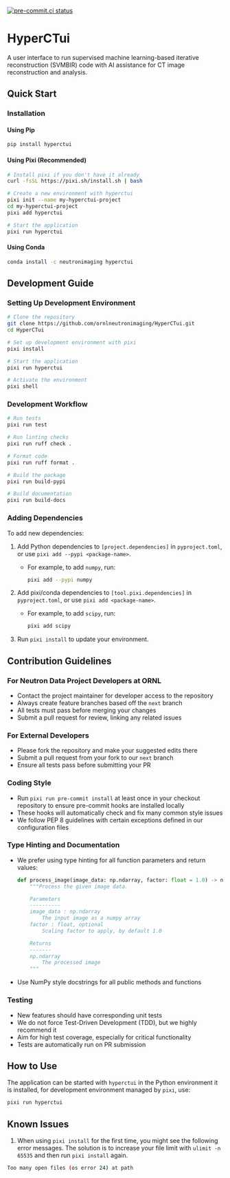 [![pre-commit.ci status](https://results.pre-commit.ci/badge/github/ornlneutronimaging/HyperCTui/next.svg)](https://results.pre-commit.ci/latest/github/ornlneutronimaging/HyperCTui/next)

# HyperCTui

A user interface to run supervised machine learning-based iterative reconstruction (SVMBIR) code with AI assistance for CT image reconstruction and analysis.

## Quick Start

### Installation

#### Using Pip

```bash
pip install hyperctui
```

#### Using Pixi (Recommended)

```bash
# Install pixi if you don't have it already
curl -fsSL https://pixi.sh/install.sh | bash

# Create a new environment with hyperctui
pixi init --name my-hyperctui-project
cd my-hyperctui-project
pixi add hyperctui

# Start the application
pixi run hyperctui
```

#### Using Conda

```bash
conda install -c neutronimaging hyperctui
```

## Development Guide

### Setting Up Development Environment

```bash
# Clone the repository
git clone https://github.com/ornlneutronimaging/HyperCTui.git
cd HyperCTui

# Set up development environment with pixi
pixi install

# Start the application
pixi run hyperctui

# Activate the environment
pixi shell
```

### Development Workflow

```bash
# Run tests
pixi run test

# Run linting checks
pixi run ruff check .

# Format code
pixi run ruff format .

# Build the package
pixi run build-pypi

# Build documentation
pixi run build-docs
```

### Adding Dependencies

To add new dependencies:

1. Add Python dependencies to `[project.dependencies]` in `pyproject.toml`, or use `pixi add --pypi <package-name>`.
    - For example, to add `numpy`, run:

      ```bash
      pixi add --pypi numpy
      ```

2. Add pixi/conda dependencies to `[tool.pixi.dependencies]` in `pyproject.toml`, or use `pixi add <package-name>`.
    - For example, to add `scipy`, run:

      ```bash
      pixi add scipy
      ```

3. Run `pixi install` to update your environment.

## Contribution Guidelines

### For Neutron Data Project Developers at ORNL

- Contact the project maintainer for developer access to the repository
- Always create feature branches based off the `next` branch
- All tests must pass before merging your changes
- Submit a pull request for review, linking any related issues

### For External Developers

- Please fork the repository and make your suggested edits there
- Submit a pull request from your fork to our `next` branch
- Ensure all tests pass before submitting your PR

### Coding Style

- Run `pixi run pre-commit install` at least once in your checkout repository to ensure pre-commit hooks are installed locally
- These hooks will automatically check and fix many common style issues
- We follow PEP 8 guidelines with certain exceptions defined in our configuration files

### Type Hinting and Documentation

- We prefer using type hinting for all function parameters and return values:

  ```python
  def process_image(image_data: np.ndarray, factor: float = 1.0) -> np.ndarray:
      """Process the given image data.

      Parameters
      ----------
      image_data : np.ndarray
          The input image as a numpy array
      factor : float, optional
          Scaling factor to apply, by default 1.0

      Returns
      -------
      np.ndarray
          The processed image
      """
  ```

- Use NumPy style docstrings for all public methods and functions

### Testing

- New features should have corresponding unit tests
- We do not force Test-Driven Development (TDD), but we highly recommend it
- Aim for high test coverage, especially for critical functionality
- Tests are automatically run on PR submission

## How to Use

The application can be started with `hyperctui` in the Python environment it is installed, for development environment managed by `pixi`, use:

```bash
pixi run hyperctui
```

## Known Issues

1. When using `pixi install` for the first time, you might see the following error messages. The solution is to increase your file limit with `ulimit -n 65535` and then run `pixi install` again.

```bash
Too many open files (os error 24) at path
```
